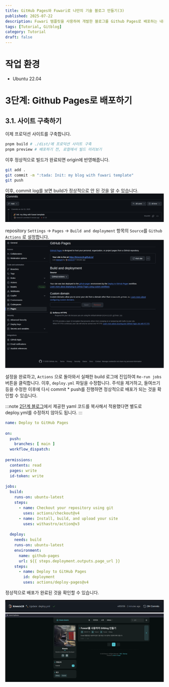 ```yaml
---
title: GitHub Pages와 Fuwari로 나만의 기술 블로그 만들기(3)
published: 2025-07-22
description: Fuwari 템플릿을 사용하여 개발한 블로그를 Github Pages로 배포하는 내용에 대해 다룹니다.
tags: [Tutorial, Gitblog]
category: Tutorial
draft: false
---
```


# 작업 환경
- Ubuntu 22.04

# 3단계: Github Pages로 배포하기
## 3.1. 사이트 구축하기
이제 프로덕션 사이트를 구축합니다.

```bash
pnpm build # ./dist/에 프로덕션 사이트 구축
pnpm preview # 배포하기 전, 로컬에서 빌드 미리보기
```

이후 정상적으로 빌드가 완료되면 origin에 반영해줍니다.
```bash
git add .
git commit -m ":tada: Init: my blog with fuwari template"
git push
```

이후, commit log를 보면 build가 정상적으로 안 된 것을 알 수 있습니다.
![build failed](img1.png)

repository `Settings` -> `Pages` -> `Build and deployment` 항목의 `Source`를 `Github Actions` 로 설정합니다.
![Github Actions](img2.png)

설정을 완료하고, `Actions` 으로 돌아와서 실패한 build 로그에 진입하여 `Re-run jobs` 버튼을 클릭합니다. 이후, `deploy.yml` 파일을 수정합니다. 주석을 제거하고, 들여쓰기 등을 수정한 이후에 다시 commit * push를 진행하면 정상적으로 배포가 되는 것을 확인할 수 있습니다.

:::note
[2단계 블로그](https://blog.kashic.dev/posts/how-to-make-gitblog-tutorial-2/#:~:text=%EA%B3%B5%EC%8B%9D%20%EB%AC%B8%EC%84%9C%EC%97%90%EC%A0%80%20%EC%A0%9C%EA%B3%B5%ED%95%98%EB%8A%94%20deploy.yml%20%EC%BD%94%EB%93%9C%EB%A5%BC%20%EB%B3%B5%EC%82%AC%ED%95%98%EC%97%AC%20%EB%B6%99%EC%97%AC%EB%84%A3%EA%B1%B0%EB%82%98%20%ED%95%98%EB%8B%A8%EC%97%90%20%EC%9E%88%EB%8A%94%20%EC%BD%94%EB%93%9C%EB%A5%BC%20%EB%B3%B5%EC%82%AC%ED%95%98%EC%97%AC%20%EB%B6%99%EC%97%AC%20%EB%84%A3%EC%8A%B5%EB%8B%88%EB%8B%A4.%20(%EB%82%98%EC%A4%91%EC%97%90%20Github%20Pages%EC%97%90%EC%84%9C%20build%EB%A5%BC%20%ED%95%98%EA%B2%8C%20%EB%90%98%EB%8A%94%EB%8D%B0%2C%20deploy.yml%EC%9D%98%20format%EC%9D%98%20%EC%9D%B4%EC%8A%88%EB%A1%9C%20%ED%95%98%EB%8B%A8%EA%B3%BC%20%EA%B0%99%EC%9D%B4%20%EC%88%98%EC%A0%95%ED%95%98%EC%98%80%EC%8A%B5%EB%8B%88%EB%8B%A4.))에서 제공한 yaml 코드를 복사해서 적용했다면 별도로 deploy.yml를 수정하지 않아도 됩니다.
:::


```yaml
name: Deploy to GitHub Pages

on:
  push:
    branches: [ main ]
  workflow_dispatch:

permissions:
  contents: read
  pages: write
  id-token: write

jobs:
  build:
    runs-on: ubuntu-latest
    steps:
      - name: Checkout your repository using git
        uses: actions/checkout@v4
      - name: Install, build, and upload your site
        uses: withastro/action@v3

  deploy:
    needs: build
    runs-on: ubuntu-latest
    environment:
      name: github-pages
      url: ${{ steps.deployment.outputs.page_url }}
    steps:
      - name: Deploy to GitHub Pages
        id: deployment
        uses: actions/deploy-pages@v4
```

정상적으로 배포가 완료된 것을 확인할 수 있습니다.

![deploy success 1](img3.png)
![deploy success 2](img4.png)